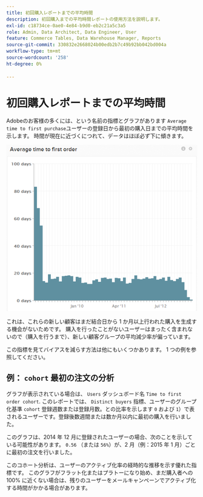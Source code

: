 ```yaml
---
title: 初回購入レポートまでの平均時間
description: 初回購入までの平均時間レポートの使用方法を説明します。
exl-id: c18734ce-0ae0-4e84-b9d0-eb2c21a5c3a5
role: Admin, Data Architect, Data Engineer, User
feature: Commerce Tables, Data Warehouse Manager, Reports
source-git-commit: 330832e2668024b00edb2b7c49b92bb042bd004a
workflow-type: tm+mt
source-wordcount: '258'
ht-degree: 0%

---
```


# 初回購入レポートまでの平均時間

Adobeのお客様の多くには、という名前の指標とグラフがあります `Average time to first purchase`ユーザーの登録日から最初の購入日までの平均時間を示します。 時間が現在に近づくにつれて、データはほぼ必ず下に傾きます。

![初回注文までの平均時間](../../assets/average-time-to-first-order.png)

これは、これらの新しい顧客はまだ結合日から 1 か月以上行われた購入を生成する機会がないためです。 購入を行ったことがないユーザーはまったく含まれないので（購入を行うまで）、新しい顧客グループの平均減少率が偏っています。

この指標を見てバイアスを減らす方法は他にもいくつかあります。 1 つの例を参照してください。

## 例： `cohort` 最初の注文の分析

グラフが表示されている場合は、 `Users` ダッシュボード名 `Time to first order cohort`. このレポートでは、 `Distinct buyers` 指標、ユーザーのグループ化基準 `cohort` 登録週数または登録月数。との比率を示します `0` および `1`）で表されるユーザーです。登録後数週間または数か月以内に最初の購入を行いました。

このグラフは、2014 年 12 月に登録されたユーザーの場合、次のことを示している可能性があります。 `0.56` （または `56%`）が、2 月（例：2015 年 1 月）ごとに最初の注文を行いました。

このコホート分析は、ユーザーのアクティブ化率の経時的な推移を示す優れた指標です。 このグラフがフラット化またはプラトーになり始め、まだ購入者への 100% に近くない場合は、残りのユーザーをメールキャンペーンでアクティブ化する時間がかかる場合があります。

